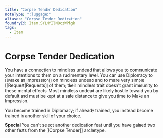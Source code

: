 ```yaml
---
title: "Corpse Tender Dedication"
noteType: ":luggage:"
aliases: "Corpse Tender Dedication"
foundryId: Item.SYLMYIlN8czWPhgk
tags:
  - Item
---
```


# Corpse Tender Dedication

You have a connection to mindless undead that allows you to communicate your intentions to them on a rudimentary level. You can use Diplomacy to [[Make an Impression]] on mindless undead and to make very simple [[Request|Requests]] of them; their mindless trait doesn't grant immunity to these mental effects. Most mindless undead are likely hostile toward you by default and must be kept at a safe distance to give you time to Make an Impression.

You become trained in Diplomacy; if already trained, you instead become trained in another skill of your choice.

**Special** You can't select another dedication feat until you have gained two other feats from the [[Corpse Tender]] archetype.
